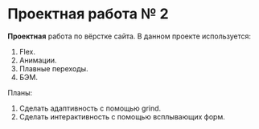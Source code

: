 # Проектная работа № 2
**Проектная** работа по вёрстке сайта. В данном проекте используется:
1. Flex.
2. Анимации.
3. Плавные переходы.
4. БЭМ.

Планы:
1. Сделать адаптивность с помощью grind.
2. Сделать интерактивность с помощью всплывающих форм.
